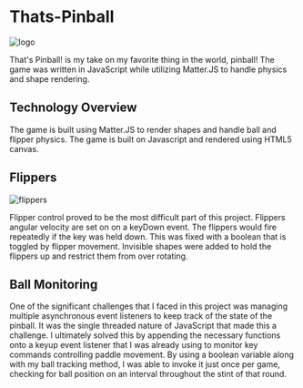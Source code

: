 # Thats-Pinball
![logo](https://github.com/thedavidelrod/thats-pinball/blob/master/app/assets/style/images/128edd5de81fc55d.png)

That's Pinball! is my take on my favorite thing in the world, pinball! The game was written in JavaScript while utilizing Matter.JS to handle physics and shape rendering. 

## Technology Overview

The game is built using Matter.JS to render shapes and handle ball and flipper physics. The game is built on Javascript and rendered using HTML5 canvas. 


## Flippers
![flippers](https://github.com/thedavidelrod/thats-pinball/blob/master/app/assets/style/images/shapes.png)

Flipper control proved to be the most difficult part of this project. Flippers angular velocity are set on on a keyDown event. The flippers would fire repeatedly
if the key was held down. This was fixed with a boolean that is toggled by flipper movement. Invisible shapes were added to hold the flippers up and restrict them 
from over rotating. 


## Ball Monitoring

One of the significant challenges that I faced in this project was managing multiple asynchronous event listeners to keep track of the state of the pinball. It was 
the single threaded nature of JavaScript that made this a challenge. I ultimately solved this by appending the necessary functions onto a keyup event listener that 
I was already using to monitor key commands controlling paddle movement. By using a boolean variable along with my ball tracking method, I was able to invoke it 
just once per game, checking for ball position on an interval throughout the stint of that round.
